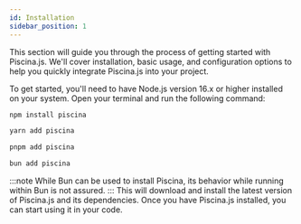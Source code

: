 ```yaml
---
id: Installation
sidebar_position: 1
---
```


This section will guide you through the process of getting started with Piscina.js. We'll cover installation, basic usage, and configuration options to help you quickly integrate Piscina.js into your project.

To get started, you'll need to have Node.js version 16.x or higher installed on your system. Open your terminal and run the following command:

```bash tab={"label":"npm"}
npm install piscina
```
```bash tab={"label":"yarn"}
yarn add piscina
```
```bash tab={"label":"pnpm"}
pnpm add piscina
```
```bash tab={"label":"Bun"}
bun add piscina
```
:::note
While Bun can be used to install Piscina, its behavior while running within Bun is not assured.
:::
This will download and install the latest version of Piscina.js and its dependencies.
Once you have Piscina.js installed, you can start using it in your code.